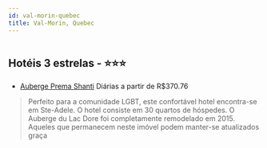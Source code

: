 ```yaml
---
id: val-morin-quebec
title: Val-Morin, Quebec
---
```


<center><img src="https://assets.cosmos-data.com/1/01af73e25630c0bf66bba73fc967f21c/419442.jpg" alt="" /></center>


## Hotéis 3 estrelas - ⭐️⭐️⭐️

-    [Auberge Prema Shanti](https://www.hurb.com/hoteis/val-morin/auberge-prema-shanti-JNP-JP677143?cmp=18055) Diárias a partir de R$370.76
   > Perfeito para a comunidade LGBT, este confortável hotel encontra-se em Ste-Adele. O hotel consiste em 30 quartos de hóspedes. O Auberge du Lac Dore foi completamente remodelado em 2015. Aqueles que permanecem neste imóvel podem manter-se atualizados graça
